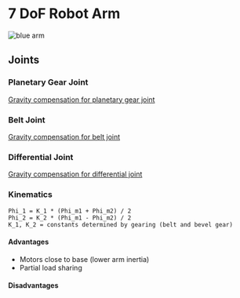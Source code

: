 # 7 DoF Robot Arm
![blue arm](pictures/blue_arm.jpg)

## Joints

### Planetary Gear Joint
[Gravity compensation for planetary gear joint](https://yannickkoster.github.io/gravity-compensation-robotarm/planetary_gear_module)

### Belt Joint
[Gravity compensation for belt joint](https://yannickkoster.github.io/gravity-compensation-robotarm/belt_module.html)

### Differential Joint
[Gravity compensation for differential joint](https://yannickkoster.github.io/gravity-compensation-robotarm/differential_module.html)

### Kinematics
```
Phi_1 = K_1 * (Phi_m1 + Phi_m2) / 2
Phi_2 = K_2 * (Phi_m1 - Phi_m2) / 2
K_1, K_2 = constants determined by gearing (belt and bevel gear)
```

#### Advantages
- Motors close to base (lower arm inertia)
- Partial load sharing

#### Disadvantages
